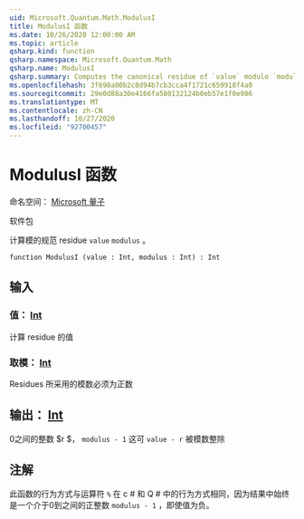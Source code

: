 ```yaml
---
uid: Microsoft.Quantum.Math.ModulusI
title: ModulusI 函数
ms.date: 10/26/2020 12:00:00 AM
ms.topic: article
qsharp.kind: function
qsharp.namespace: Microsoft.Quantum.Math
qsharp.name: ModulusI
qsharp.summary: Computes the canonical residue of `value` modulo `modulus`.
ms.openlocfilehash: 3f698a00b2c8d94b7cb3cca4f1721c659918f4a0
ms.sourcegitcommit: 29e0d88a30e4166fa580132124b0eb57e1f0e986
ms.translationtype: MT
ms.contentlocale: zh-CN
ms.lasthandoff: 10/27/2020
ms.locfileid: "92700457"
---
```

# <a name="modulusi-function"></a>ModulusI 函数

命名空间： [Microsoft 量子](xref:Microsoft.Quantum.Math)

软件包 [](https://nuget.org/packages/)


计算模的规范 residue `value` `modulus` 。

```qsharp
function ModulusI (value : Int, modulus : Int) : Int
```


## <a name="input"></a>输入

### <a name="value--int"></a>值： [Int](xref:microsoft.quantum.lang-ref.int)

计算 residue 的值


### <a name="modulus--int"></a>取模： [Int](xref:microsoft.quantum.lang-ref.int)

Residues 所采用的模数必须为正数



## <a name="output--int"></a>输出： [Int](xref:microsoft.quantum.lang-ref.int)

0之间的整数 $r $， `modulus - 1` 这可 `value - r` 被模数整除

## <a name="remarks"></a>注解

此函数的行为方式与运算符 `%` 在 c # 和 Q # 中的行为方式相同，因为结果中始终是一个介于0到之间的正整数 `modulus - 1` ，即使值为负。